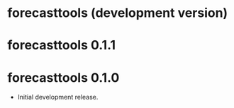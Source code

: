 # forecasttools (development version)

# forecasttools 0.1.1

# forecasttools 0.1.0

* Initial development release.
